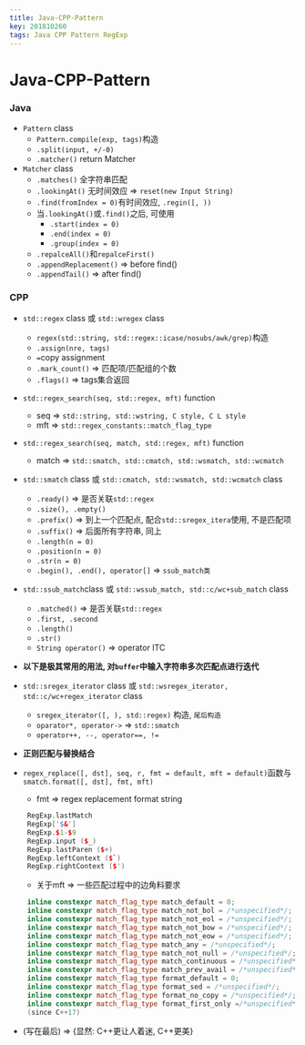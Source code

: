 ```yaml
---
title: Java-CPP-Pattern
key: 201810260
tags: Java CPP Pattern RegExp
---
```


# Java-CPP-Pattern

###  Java
   - `Pattern` class
      - `Pattern.compile(exp, tags)`构造
      - `.split(input, +/-0)`
      - `.matcher()` return Matcher
   - `Matcher` class
      - `.matches()` 全字符串匹配
      - `.lookingAt()` 无时间效应 => `reset(new Input String)`
      - `.find(fromIndex = 0)`有时间效应, `.regin([, ))`
      - 当`.lookingAt()`或`.find()`之后, 可使用
         - `.start(index = 0)`
         - `.end(index = 0)`
         - `.group(index = 0)`
      - `.repalceAll()`和`repalceFirst()`
      - `.appendReplacement()` => before find()
      - `.appendTail()` => after find()

<!--more-->

###  CPP
- `std::regex` class 或 `std::wregex` class
   - `regex(std::string, std::regex::icase/nosubs/awk/grep)`构造
   - `.assign(nre, tags)`
   - `=`copy assignment
   - `.mark_count()` => 匹配项/匹配组的个数
   - `.flags()` => tags集合返回
- `std::regex_search(seq, std::regex, mft)` function
   - seq => `std::string, std::wstring, C style, C L style`
   - mft => `std::regex_constants::match_flag_type`
- `std::regex_search(seq, match, std::regex, mft)` function

   - match => `std::smatch, std::cmatch, std::wsmatch, std::wcmatch`

- `std::smatch` class 或 `std::cmatch, std::wsmatch, std::wcmatch` class
   - `.ready()` => 是否关联`std::regex`
   - `.size(), .empty()`
   - `.prefix()` => 到上一个匹配点, 配合`std::sregex_itera`使用, 不是匹配项
   - `.suffix()` => 后面所有字符串, 同上
   - `.length(n = 0)`
   - `.position(n = 0)`
   - `.str(n = 0)`
   - `.begin(), .end(), operator[]` => `ssub_match类`

- `std::ssub_match`class 或 `std::wssub_match, std::c/wc+sub_match` class
   - `.matched()` => 是否关联`std::regex`
   - `.first, .second`
   - `.length()`
   - `.str()`
   - `String operator()` => operator ITC

- **以下是极其常用的用法, 对`buffer`中输入字符串多次匹配点进行迭代**
- `std::sregex_iterator` class 或 `std::wsregex_iterator, std::c/wc+regex_iterator` class
   - `sregex_iterator([, ), std::regex)` 构造, `尾后构造`
   - `oparator*, operator->` => `std::smatch`
   - `operator++, --, operator==, !=`

- **正则匹配与替换结合**

- `regex_replace([, dst], seq, r, fmt = default, mft = default)`函数与`smatch.format([, dst], fmt, mft)`

   - fmt => regex replacement format string

   ```C++
    RegExp.lastMatch
    RegExp['$&']
    RegExp.$1-$9
    RegExp.input ($_)
    RegExp.lastParen ($+)
    RegExp.leftContext ($`)
    RegExp.rightContext ($')   
   ```

   - 关于mft => 一些匹配过程中的边角料要求
   
   ```C++
    inline constexpr match_flag_type match_default = 0;
    inline constexpr match_flag_type match_not_bol = /*unspecified*/;
    inline constexpr match_flag_type match_not_eol = /*unspecified*/;
    inline constexpr match_flag_type match_not_bow = /*unspecified*/;
    inline constexpr match_flag_type match_not_eow = /*unspecified*/;
    inline constexpr match_flag_type match_any = /*unspecified*/;
    inline constexpr match_flag_type match_not_null = /*unspecified*/;
    inline constexpr match_flag_type match_continuous = /*unspecified*/;
    inline constexpr match_flag_type match_prev_avail = /*unspecified*/;
    inline constexpr match_flag_type format_default = 0;
    inline constexpr match_flag_type format_sed = /*unspecified*/;
    inline constexpr match_flag_type format_no_copy = /*unspecified*/;
    inline constexpr match_flag_type format_first_only =/*unspecified*/;
    (since C++17)
   ```

- (写在最后) => {显然: C++更让人着迷, C++更美}